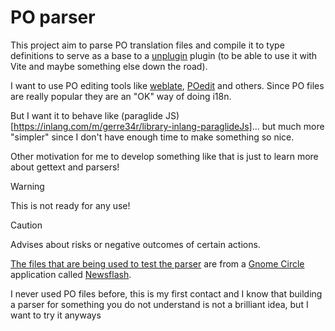 # PO parser

This project aim to parse PO translation files and compile it to type definitions to serve as a base to a [unplugin](https://unplugin.unjs.io/) plugin (to be able to use it with Vite and maybe something else down the road).

I want to use PO editing tools like [weblate](https://weblate.org/pt-br/), [POedit](https://poedit.net/) and others. Since PO files are really popular they are an "OK" way of doing i18n.

But I want it to behave like (paraglide JS)[https://inlang.com/m/gerre34r/library-inlang-paraglideJs]... but much more "simpler" since I don't have enough time to make something so nice.

Other motivation for me to develop something like that is just to learn more about gettext and parsers!


> [!WARNING]
> This is not ready for any use! 

> [!CAUTION]
> Advises about risks or negative outcomes of certain actions.

[The files that are being used to test the parser](https://gitlab.com/news-flash/news_flash_gtk/-/blob/master/po) are from a [Gnome Circle](https://circle.gnome.org/) application called [Newsflash](https://apps.gnome.org/en/NewsFlash/). 

I never used PO files before, this is my first contact and I know that building a parser for something you do not understand is not a brilliant idea, but I want to try it anyways